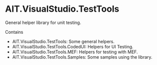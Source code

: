 AIT.VisualStudio.TestTools
==========================

General helper library for unit testing.

Contains

* AIT.VisualStudio.TestTools: Some general helpers.
* AIT.VisualStudio.TestTools.CodedUI: Helpers for UI Testing.
* AIT.VisualStudio.TestTools.MEF: Helpers for testing with MEF.
* AIT.VisualStudio.TestTools.Samples: Some samples using the library.